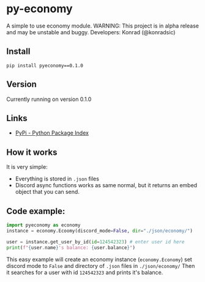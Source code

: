 # py-economy
A simple to use economy module.
WARNING: This project is in alpha release and may be unstable and buggy.
Developers: Konrad (@konradsic)
## Install
```pip install pyeconomy==0.1.0```
## Version
Currently running on version 0.1.0
## Links
* [PyPi - Python Package Index](https://pypi.org)
## How it works
It is very simple:
* Everything is stored in `.json` files
* Discord async functions works as same normal, but it returns an embed object that you can send.
## Code example:
```py
import pyeconomy as economy
instance = economy.Ecoomy(discord_mode=False, dir="./json/economy/")

user = instance.get_user_by_id(id=124542323) # enter user id here
print(f"{user.name}'s balance: {user.balance}")
```
This easy example will create an economy instance (`economy.Economy`) set discord mode to `False` and directory of `.json` files in `./json/economy/`
Then it searches for a user with id `124542323` and prints it's balance.
